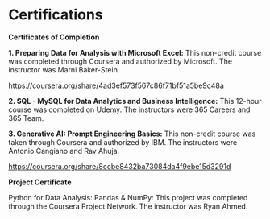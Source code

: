 # Certifications

**Certificates of Completion**

**1. Preparing Data for Analysis with Microsoft Excel:** This non-credit course was completed through Coursera and authorized by Microsoft. The instructor was Marni Baker-Stein.

https://coursera.org/share/4ad3ef573f567c86f71bf51a5be9c48a

**2. SQL - MySQL for Data Analytics and Business Intelligence:** This 12-hour course was completed on Udemy. The instructors were 365 Careers and 365 Team.


**3. Generative AI: Prompt Engineering Basics:** This non-credit course was taken through Coursera and authorized by IBM. The instructors were Antonio Cangiano and Rav Ahuja.

https://coursera.org/share/8ccbe8432ba73084da4f9ebe15d3291d


**Project Certificate**

Python for Data Analysis: Pandas & NumPy: This project was completed through the Coursera Project Network. The instructor was Ryan Ahmed.
